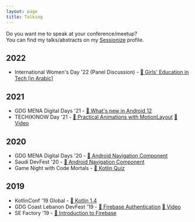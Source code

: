 ```yaml
---
layout: page
title: Talking
---
```


Do you want me to speak at your conference/meetup? <br> You can find my talks/abstracts on my [Sessionize](https://sessionize.com/yalematta/) profile.

2022
----

- International Women's Day '22 (Panel Discussion) - [🎤 Girls' Education in Tech [in Arabic]](https://youtu.be/GzRxQtpyVbY) 

2021
----

- GDG MENA Digital Days '21 - [🎤 What's new in Android 12](https://youtu.be/Nq85BGd1tHs) 
- TECH(K)NOW Day '21 - [📄 Practical Animations with MotionLayout](https://speakerdeck.com/yalematta/practical-animations-with-motionlayout) [🎤 Video](https://youtu.be/aKpBiwrQrRY)

2020
----

- GDG MENA Digital Days '20 - [🎤 Android Navigation Component](https://youtu.be/o7Lbog1ZNPs)
- Saudi DevFest '20 - [🎤 Android Navigation Component](https://youtu.be/Joo7U6wsEIs)
- Game Night with Code Mortals - [🎤 Kotlin Quiz](https://youtu.be/TsCDAgCrWDw)

2019
----

- KotlinConf '19 Global - [🎤 Kotlin 1.4](https://youtu.be/4HDi5SpDcuk)
- GDG Coast Lebanon DevFest '19 - [📄 Firebase Authentication](https://speakerdeck.com/yalematta/firebase-authentication) [🎤 Video](https://youtu.be/wGCIGZdcNNA)
- SE Factory '19 - [🎤 Introduction to Firebase](https://youtu.be/z0fOKeDy7aQ)





